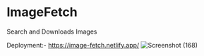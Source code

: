 # ImageFetch
Search and Downloads Images

Deployment:- https://image-fetch.netlify.app/
![Screenshot (168)](https://github.com/Akil-GH/ImageFetch/assets/139623503/3cf33fa4-e59d-462c-bab3-363778695d05)
